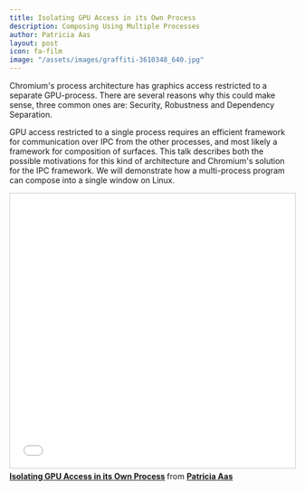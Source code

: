 ```yaml
---
title: Isolating GPU Access in its Own Process
description: Composing Using Multiple Processes
author: Patricia Aas
layout: post
icon: fa-film
image: "/assets/images/graffiti-3610348_640.jpg"
---
```


Chromium's process architecture has graphics access restricted to a separate GPU-process. There are several reasons why this could make sense, three common ones are: Security, Robustness and Dependency Separation. 

GPU access restricted to a single process requires an efficient framework for communication over IPC from the other processes, and most likely a framework for composition of surfaces. This talk describes both the possible motivations for this kind of architecture and Chromium's solution for the IPC framework. We will demonstrate how a multi-process program can compose into a single window on Linux.

<iframe src="//www.slideshare.net/slideshow/embed_code/key/61khbx38ukcRLG" width="595" height="485" frameborder="0" marginwidth="0" marginheight="0" scrolling="no" style="border:1px solid #CCC; border-width:1px; margin-bottom:5px; max-width: 100%;" allowfullscreen> </iframe> <div style="margin-bottom:5px"> <strong> <a href="//www.slideshare.net/PatriciaAas/isolating-gpu-access-in-its-own-process" title="Isolating GPU Access in its Own Process" target="_blank">Isolating GPU Access in its Own Process</a> </strong> from <strong><a href="https://www.slideshare.net/PatriciaAas" target="_blank">Patricia Aas</a></strong> </div>